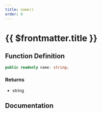 ```yaml
---
title: name()
order: 0
---
```


# {{ $frontmatter.title }}

<!--@include: ./name_partial_header.md-->

## Function Definition

```ts
public readonly name: string;
```

### Returns

* string

## Documentation

<!--@include: ./name_partial_footer.md-->
